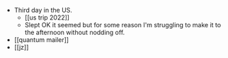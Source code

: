 - Third day in the US.
  - [[us trip 2022]]
  - Slept OK it seemed but for some reason I'm struggling to make it to the afternoon without nodding off.
- [[quantum mailer]]
- [[jz]]
